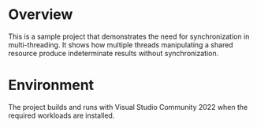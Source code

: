 # Overview
This is a sample project that demonstrates the need for synchronization in multi-threading. It shows how multiple threads manipulating a shared resource produce indeterminate results without synchronization.

# Environment
The project builds and runs with Visual Studio Community 2022 when the required workloads are installed.

